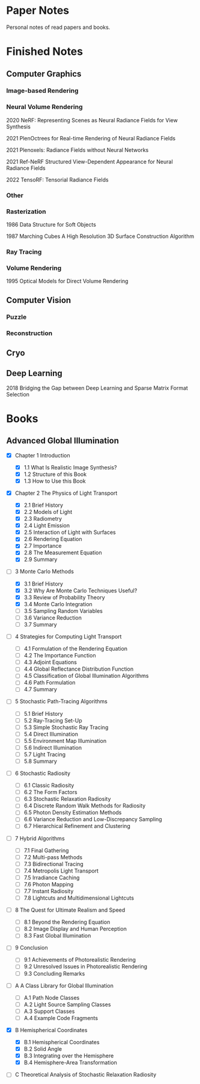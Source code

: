 # Paper Notes

Personal notes of read papers and books.

# Finished Notes

## Computer Graphics

### Image-based Rendering

### Neural Volume Rendering

2020 NeRF: Representing Scenes as Neural Radiance Fields for View Synthesis

2021 PlenOctrees for Real-time Rendering of Neural Radiance Fields

2021 Plenoxels: Radiance Fields without Neural Networks

2021 Ref-NeRF Structured View-Dependent Appearance for Neural Radiance Fields

2022 TensoRF: Tensorial Radiance Fields

### Other

### Rasterization

1986 Data Structure for Soft Objects

1987 Marching Cubes A High Resolution 3D Surface Construction Algorithm

### Ray Tracing

### Volume Rendering

1995 Optical Models for Direct Volume Rendering

## Computer Vision

### Puzzle

### Reconstruction

## Cryo

## Deep Learning

2018 Bridging the Gap between Deep Learning and Sparse Matrix Format Selection

# Books

## Advanced Global Illumination

- [x] Chapter 1 Introduction
    - [x] 1.1 What Is Realistic Image Synthesis?
    - [x] 1.2 Structure of this Book
    - [x] 1.3 How to Use this Book
- [x] Chapter 2 The Physics of Light Transport
    - [x] 2.1 Brief History
    - [x] 2.2 Models of Light
    - [x] 2.3 Radiometry
    - [x] 2.4 Light Emission
    - [x] 2.5 Interaction of Light with Surfaces
    - [x] 2.6 Rendering Equation
    - [x] 2.7 Importance
    - [x] 2.8 The Measurement Equation
    - [x] 2.9 Summary
- [ ] 3 Monte Carlo Methods
    - [x] 3.1 Brief History
    - [x] 3.2 Why Are Monte Carlo Techniques Useful?
    - [x] 3.3 Review of Probability Theory
    - [x] 3.4 Monte Carlo Integration
    - [ ] 3.5 Sampling Random Variables
    - [ ] 3.6 Variance Reduction
    - [ ] 3.7 Summary
- [ ] 4 Strategies for Computing Light Transport
    - [ ] 4.1 Formulation of the Rendering Equation
    - [ ] 4.2 The Importance Function
    - [ ] 4.3 Adjoint Equations
    - [ ] 4.4 Global Reflectance Distribution Function
    - [ ] 4.5 Classification of Global Illumination Algorithms
    - [ ] 4.6 Path Formulation
    - [ ] 4.7 Summary
- [ ] 5 Stochastic Path-Tracing Algorithms             
    - [ ] 5.1 Brief History
    - [ ] 5.2 Ray-Tracing Set-Up
    - [ ] 5.3 Simple Stochastic Ray Tracing
    - [ ] 5.4 Direct Illumination
    - [ ] 5.5 Environment Map Illumination
    - [ ] 5.6 Indirect Illumination
    - [ ] 5.7 Light Tracing
    - [ ] 5.8 Summary
- [ ] 6 Stochastic Radiosity
    - [ ] 6.1 Classic Radiosity
    - [ ] 6.2 The Form Factors
    - [ ] 6.3 Stochastic Relaxation Radiosity
    - [ ] 6.4 Discrete Random Walk Methods for Radiosity
    - [ ] 6.5 Photon Density Estimation Methods
    - [ ] 6.6 Variance Reduction and Low-Discrepancy Sampling
    - [ ] 6.7 Hierarchical Refinement and Clustering
- [ ] 7 Hybrid Algorithms
    - [ ] 7.1 Final Gathering
    - [ ] 7.2 Multi-pass Methods
    - [ ] 7.3 Bidirectional Tracing
    - [ ] 7.4 Metropolis Light Transport
    - [ ] 7.5 Irradiance Caching
    - [ ] 7.6 Photon Mapping
    - [ ] 7.7 Instant Radiosity
    - [ ] 7.8 Lightcuts and Multidimensional Lightcuts
- [ ] 8 The Quest for Ultimate Realism and Speed
    - [ ] 8.1 Beyond the Rendering Equation
    - [ ] 8.2 Image Display and Human Perception
    - [ ] 8.3 Fast Global Illumination
- [ ] 9 Conclusion
    - [ ] 9.1 Achievements of Photorealistic Rendering
    - [ ] 9.2 Unresolved Issues in Photorealistic Rendering
    - [ ] 9.3 Concluding Remarks
- [ ] A A Class Library for Global Illumination
    - [ ] A.1 Path Node Classes
    - [ ] A.2 Light Source Sampling Classes
    - [ ] A.3 Support Classes
    - [ ] A.4 Example Code Fragments
- [x] B Hemispherical Coordinates
    - [x] B.1 Hemispherical Coordinates
    - [x] B.2 Solid Angle
    - [x] B.3 Integrating over the Hemisphere
    - [x] B.4 Hemisphere-Area Transformation
- [ ] C Theoretical Analysis of Stochastic Relaxation Radiosity

